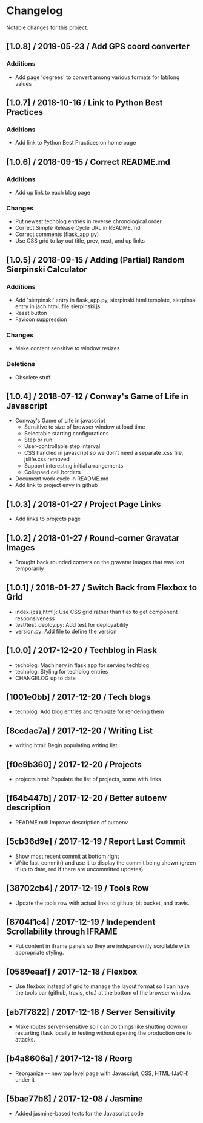# Changelog

Notable changes for this project.

## [1.0.8] / 2019-05-23 / Add GPS coord converter
### Additions
 * Add page 'degrees' to convert among various formats for lat/long values


## [1.0.7] / 2018-10-16 / Link to Python Best Practices
### Additions
 * Add link to Python Best Practices on home page


## [1.0.6] / 2018-09-15 / Correct README.md
### Additions
 * Add up link to each blog page

### Changes
 * Put newest techblog entries in reverse chronological order
 * Correct Simple Release Cycle URL in README.md
 * Correct comments (flask_app.py)
 * Use CSS grid to lay out title, prev, next, and up links


## [1.0.5] / 2018-09-15 / Adding (Partial) Random Sierpinski Calculator
### Additions
 * Add 'sierpinski' entry in flask_app.py, sierpinski.html template,
   sierpinski entry in jach.html, file sierpinski.js
 * Reset button
 * Favicon suppression

### Changes
 * Make content sensitive to window resizes

### Deletions
 * Obsolete stuff


## [1.0.4] / 2018-07-12 / Conway's Game of Life in Javascript

 * Conway's Game of Life in javascript
   * Sensitive to size of browser window at load time
   * Selectable starting configurations
   * Step or run
   * User-controllable step interval
   * CSS handled in javascript so we don't need a separate .css file,
     jslife.css removed
   * Support interesting initial arrangements
   * Collapsed cell borders
 * Document work cycle in README.md
 * Add link to project envy in github


## [1.0.3] / 2018-01-27 / Project Page Links

 * Add links to projects page


## [1.0.2] / 2018-01-27 / Round-corner Gravatar Images

 * Brought back rounded corners on the gravatar images that was lost
   temporarily


## [1.0.1] / 2018-01-27 / Switch Back from Flexbox to Grid

 * index.{css,html}: Use CSS grid rather than flex to get component
   responsiveness
 * test/test_deploy.py: Add test for deployability
 * version.py: Add file to define the version


## [1.0.0] / 2017-12-20 / Techblog in Flask

 * techblog: Machinery in flask app for serving techblog
 * techblog: Styling for techblog entries
 * CHANGELOG up to date


## [1001e0bb] / 2017-12-20 / Tech blogs

 * techblog: Add blog entries and template for rendering them


## [8ccdac7a] / 2017-12-20 / Writing List

 * writing.html: Begin populating writing list


## [f0e9b360] / 2017-12-20 / Projects

 * projects.html: Populate the list of projects, some with links


## [f64b447b] / 2017-12-20 / Better autoenv description

 * README.md: Improve description of autoenv


## [5cb36d9e] / 2017-12-19 / Report Last Commit

 * Show most recent commit at bottom right
 * Write last_commit() and use it to display the commit being shown (green
   if up to date, red if there are uncommitted updates)


## [38702cb4] / 2017-12-19 / Tools Row

 * Update the tools row with actual links to github, bit bucket, and
   travis.


## [8704f1c4] / 2017-12-19 / Independent Scrollability through IFRAME

 * Put content in iframe panels so they are independently scrollable with
   appropriate styling.


## [0589eaaf] / 2017-12-18 / Flexbox

 * Use flexbox instead of grid to manage the layout format so I can have
   the tools bar (github, travis, etc.) at the bottom of the browser
   window.


## [ab7f7822] / 2017-12-18 / Server Sensitivity

 * Make routes server-sensitive so I can do things like shutting down or
   restarting flask locally in testing without opening the production one
   to attacks.


## [b4a8606a] / 2017-12-18 / Reorg

 * Reorganize -- new top level page with Javascript, CSS, HTML (JaCH) under
   it


## [5bae77b8] / 2017-12-08 / Jasmine

 * Added jasmine-based tests for the Javascript code
